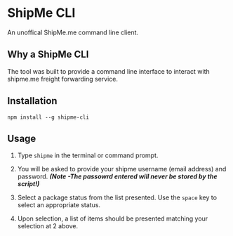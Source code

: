 # ShipMe CLI
An unoffical ShipMe.me command line client. 

## Why a ShipMe CLI

The tool was built to provide a command line interface to interact with shipme.me freight forwarding service.

## Installation 

`npm install --g shipme-cli`

## Usage

1. Type `shipme` in the terminal or command prompt. 
2. You will be asked to provide your shipme username (email address) and password. ***(Note -The passowrd entered will never be stored by the script!)***

3. Select a package status from the list presented. Use the `space` key to select an appropriate status. 

4. Upon selection, a list of items should be presented matching your selection at 2 above.





